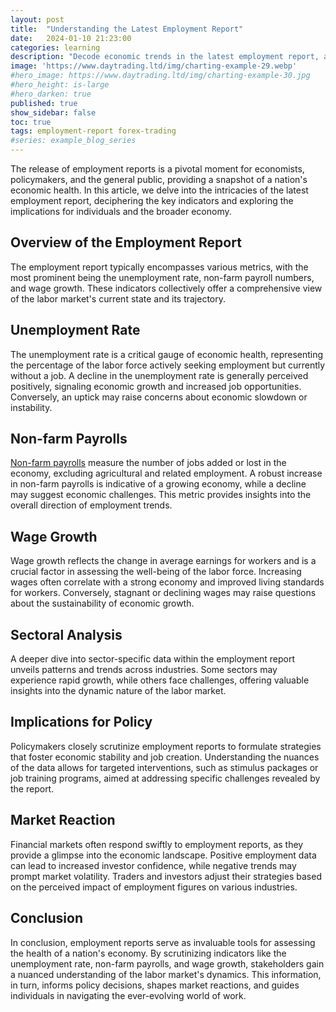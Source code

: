 ```yaml
---
layout: post
title:  "Understanding the Latest Employment Report"
date:   2024-01-10 21:23:00
categories: learning
description: "Decode economic trends in the latest employment report, analyzing metrics like unemployment, payrolls, and wage growth for insightful perspectives."
image: 'https://www.daytrading.ltd/img/charting-example-29.webp'
#hero_image: https://www.daytrading.ltd/img/charting-example-30.jpg
#hero_height: is-large
#hero_darken: true
published: true
show_sidebar: false
toc: true
tags: employment-report forex-trading
#series: example_blog_series
---
```


<p>The release of employment reports is a pivotal moment for economists, policymakers, and the general public, providing a snapshot of a nation's economic health. In this article, we delve into the intricacies of the latest employment report, deciphering the key indicators and exploring the implications for individuals and the broader economy.</p>

## Overview of the Employment Report
<p>The employment report typically encompasses various metrics, with the most prominent being the unemployment rate, non-farm payroll numbers, and wage growth. These indicators collectively offer a comprehensive view of the labor market's current state and its trajectory.</p>

## Unemployment Rate
<p>The unemployment rate is a critical gauge of economic health, representing the percentage of the labor force actively seeking employment but currently without a job. A decline in the unemployment rate is generally perceived positively, signaling economic growth and increased job opportunities. Conversely, an uptick may raise concerns about economic slowdown or instability.</p>

## Non-farm Payrolls
<p><a href="https://www.daytrading.ltd/learning/non-farm-payroll">Non-farm payrolls</a> measure the number of jobs added or lost in the economy, excluding agricultural and related employment. A robust increase in non-farm payrolls is indicative of a growing economy, while a decline may suggest economic challenges. This metric provides insights into the overall direction of employment trends.</p>

## Wage Growth
<p>Wage growth reflects the change in average earnings for workers and is a crucial factor in assessing the well-being of the labor force. Increasing wages often correlate with a strong economy and improved living standards for workers. Conversely, stagnant or declining wages may raise questions about the sustainability of economic growth.<p>

## Sectoral Analysis
<p>A deeper dive into sector-specific data within the employment report unveils patterns and trends across industries. Some sectors may experience rapid growth, while others face challenges, offering valuable insights into the dynamic nature of the labor market.</p>

## Implications for Policy
<p>Policymakers closely scrutinize employment reports to formulate strategies that foster economic stability and job creation. Understanding the nuances of the data allows for targeted interventions, such as stimulus packages or job training programs, aimed at addressing specific challenges revealed by the report.</p>

## Market Reaction
<p>Financial markets often respond swiftly to employment reports, as they provide a glimpse into the economic landscape. Positive employment data can lead to increased investor confidence, while negative trends may prompt market volatility. Traders and investors adjust their strategies based on the perceived impact of employment figures on various industries.</p>

## Conclusion
<p>In conclusion, employment reports serve as invaluable tools for assessing the health of a nation's economy. By scrutinizing indicators like the unemployment rate, non-farm payrolls, and wage growth, stakeholders gain a nuanced understanding of the labor market's dynamics. This information, in turn, informs policy decisions, shapes market reactions, and guides individuals in navigating the ever-evolving world of work.</p>

<script type="application/ld+json">
{
  "@context": "https://schema.org",
  "@type": "FAQPage",
  "mainEntity": [
    {
      "@type": "Question",
      "name": "What does the unemployment rate indicate?",
      "acceptedAnswer": {
        "@type": "Answer",
        "text": "The unemployment rate represents the percentage of the labor force actively seeking employment but currently without a job. A decline in the unemployment rate generally signals economic growth and increased job opportunities."
      }
    },
    {
      "@type": "Question",
      "name": "What is the significance of non-farm payrolls in the employment report?",
      "acceptedAnswer": {
        "@type": "Answer",
        "text": "Non-farm payrolls measure the number of jobs added or lost in the economy, excluding agricultural and related employment. A robust increase in non-farm payrolls is indicative of a growing economy, while a decline may suggest economic challenges."
      }
    },
    {
      "@type": "Question",
      "name": "How does wage growth impact the labor force?",
      "acceptedAnswer": {
        "@type": "Answer",
        "text": "Wage growth reflects the change in average earnings for workers and is crucial for assessing the well-being of the labor force. Increasing wages often correlate with a strong economy and improved living standards for workers."
      }
    },
    {
      "@type": "Question",
      "name": "Why is sectoral analysis important in employment reports?",
      "acceptedAnswer": {
        "@type": "Answer",
        "text": "Sectoral analysis provides insights into patterns and trends across industries. Some sectors may experience rapid growth, while others face challenges, offering valuable insights into the dynamic nature of the labor market."
      }
    },
    {
      "@type": "Question",
      "name": "How do employment reports influence policymaking?",
      "acceptedAnswer": {
        "@type": "Answer",
        "text": "Policymakers closely scrutinize employment reports to formulate strategies that foster economic stability and job creation. Understanding the nuances of the data allows for targeted interventions, such as stimulus packages or job training programs."
      }
    },
    {
      "@type": "Question",
      "name": "How do financial markets react to employment reports?",
      "acceptedAnswer": {
        "@type": "Answer",
        "text": "Financial markets often respond swiftly to employment reports. Positive employment data can lead to increased investor confidence, while negative trends may prompt market volatility. Traders and investors adjust their strategies based on the perceived impact of employment figures on various industries."
      }
    }
  ]
}
</script>